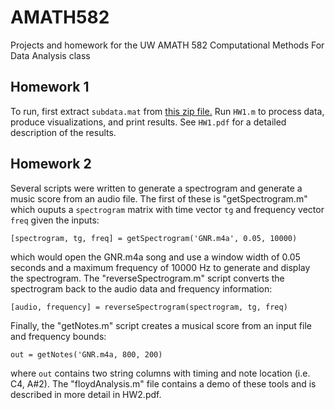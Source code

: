 # AMATH582
Projects and homework for the UW AMATH 582 Computational Methods For Data Analysis class 

## Homework 1
To run, first extract `subdata.mat` from [this zip file.](https://drive.google.com/file/d/1M5ii0R3MTedi6T8AZLI06rIqz1BgpAVg/view?usp=sharing)
Run `HW1.m` to process data, produce visualizations, and print results. See `HW1.pdf` for a detailed description of the results.

## Homework 2
Several scripts were written to generate a spectrogram and generate a music score from an audio file. The first of these is "getSpectrogram.m" which ouputs a `spectrogram` matrix with time vector `tg` and frequency vector `freq` given the inputs:

```
[spectrogram, tg, freq] = getSpectrogram('GNR.m4a', 0.05, 10000)
```

which would open the GNR.m4a song and use a window width of 0.05 seconds and a maximum frequency of 10000 Hz to generate and display the spectrogram. The "reverseSpectrogram.m" script converts the spectrogram back to the audio data and frequency information:

```
[audio, frequency] = reverseSpectrogram(spectrogram, tg, freq)
```

Finally, the "getNotes.m" script creates a musical score from an input file and frequency bounds:

```
out = getNotes('GNR.m4a, 800, 200)
```

where `out` contains two string columns with timing and note location (i.e. C4, A#2). The "floydAnalysis.m" file contains a demo of these tools and is described in more detail in HW2.pdf.